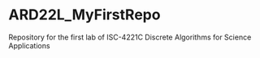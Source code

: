 # ARD22L_MyFirstRepo
Repository for the first lab of ISC-4221C Discrete Algorithms for Science Applications 
